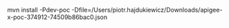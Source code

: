 mvn install -Pdev-poc -Dfile=/Users/piotr.hajdukiewicz/Downloads/apigee-x-poc-374912-74509b86bac0.json

